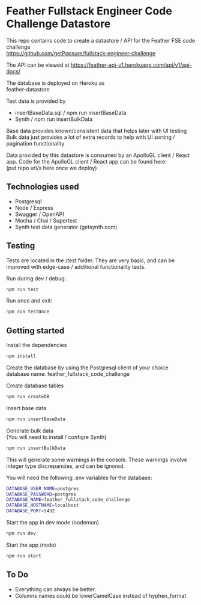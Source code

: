 # Feather Fullstack Engineer Code Challenge Datastore

This repo contains code to create a datastore / API for the Feather FSE code challenge \
https://github.com/getPopsure/fullstack-engineer-challenge

The API can be viewed at https://feather-api-v1.herokuapp.com/api/v1/api-docs/

The database is deployed on Heroku as \
feather-datastore

Test data is provided by
* insertBaseData.sql / npm run insertBaseData
* Synth / npm run insertBulkData
  
Base data provides known/consistent data that helps later with UI testing \
Bulk data just provides a lot of extra records to help with UI sorting / pagination functionality

Data provided by this datastore is consumed by an ApolloGL client / React app.
Code for the ApolloGL client / React app can be found here: \
(put repo url/s here once we deploy)

## Technologies used
* Postgresql 
* Node / Express 
* Swagger / OpenAPI
* Mocha / Chai / Supertest
* Synth test data generator (getsynth.com)

## Testing
Tests are located in the /test folder. They are very basic, and can be improved with edge-case / additional functionality tests.

Run during dev / debug:
```bash
npm run test
```

Run once and exit:
```bash
npm run testOnce
```

## Getting started
Install the dependencies
```bash
npm install
```
Create the database by using the Postgresql client of your choice \
database name: feather_fullstack_code_challenge

Create database tables
```bash
npm run createDB
```

Insert base data
```bash
npm run insertBaseData
```

Generate bulk data \
(You will need to install / configre Synth)
```bash
npm run insertBulkData
```
This will generate some warnings in the console. These warnings involve integer type discrepancies, and can be ignored.

You will need the following .env variables for the database:
```bash
DATABASE_USER_NAME=postgres
DATABASE_PASSWORD=postgres
DATABASE_NAME=feather_fullstack_code_challenge 
DATABASE_HOSTNAME=localhost
DATABASE_PORT=5432 
```

Start the app in dev mode (nodemon)
```bash
npm run dev
```

Start the app (node)
```bash
npm run start
```

## To Do
* Everything can always be better.
* Columns names could be lowerCamelCase instead of hyphen_format

